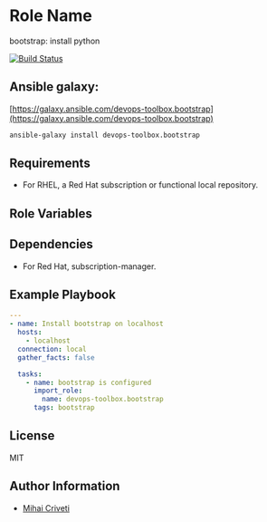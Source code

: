 Role Name
=========

bootstrap: install python

[![Build Status](https://travis-ci.org/cmihai-ansible/bootstrap.svg?branch=master)](https://travis-ci.org/cmihai-ansible/bootstrap)

Ansible galaxy:
---------------

[https://galaxy.ansible.com/devops-toolbox.bootstrap](https://galaxy.ansible.com/devops-toolbox.bootstrap)

```bash
ansible-galaxy install devops-toolbox.bootstrap
```

Requirements
------------

- For RHEL, a Red Hat subscription or functional local repository.

Role Variables
--------------

Dependencies
------------

- For Red Hat, subscription-manager.

Example Playbook
----------------

```yaml
---
- name: Install bootstrap on localhost
  hosts:
    - localhost
  connection: local
  gather_facts: false

  tasks:
    - name: bootstrap is configured
      import_role:
        name: devops-toolbox.bootstrap
      tags: bootstrap
```

License
-------

MIT

Author Information
------------------

- [Mihai Criveti](https://www.linkedin.com/in/devops-toolbox.)
